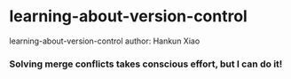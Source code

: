 # learning-about-version-control
learning-about-version-control
author: Hankun Xiao
### Solving merge conflicts takes conscious effort, but I can do it!
